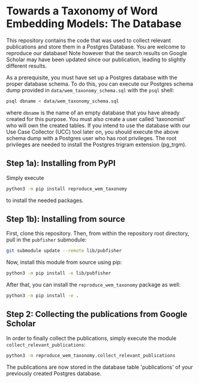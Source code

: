 # Towards a Taxonomy of Word Embedding Models: The Database

This repository contains the code that was used to collect relevant 
publications and store them in a Postgres Database.
You are welcome to reproduce our database!
Note however that the search results on Google Scholar may have been updated
since our publication, leading to slightly different results.

As a prerequisite, you must have set up a Postgres database with the proper 
database schema. To do this, you can execute our Postgres schema dump provided 
in `data/wem_taxonomy_schema.sql` with the `psql` shell:
```bash
psql dbname < data/wem_taxonomy_schema.sql
```
where `dbname` is the name of an empty database that you have already created 
for this purpose.
You must also create a user called 'taxonomist' who will own the created
tables. If you intend to use the database with our Use Case Collector (UCC)
tool later on, you should execute the above schema dump with a Postgres user 
who has root privileges.
The root privileges are needed to install the Postgres trigram extension (pg_trgm).

## Step 1a): Installing from PyPI

Simply execute
```bash
python3 -m pip install reproduce_wem_taxonomy
```
to install the needed packages.


## Step 1b): Installing from source

First, clone this repository. Then, from within the repository root directory,
pull in the `pubfisher` submodule:
```bash
git submodule update --remote lib/pubfisher
```
Now, install this module from source using pip:
```bash
python3 -m pip install -e lib/pubfisher
```
After that, you can install the `reproduce_wem_taxonomy` package as well:
```bash
python3 -m pip install -e .
```

## Step 2: Collecting the publications from Google Scholar

In order to finally collect the publications,
simply execute the module `collect_relevant_publications`:
```bash
python3 -m reproduce_wem_taxonomy.collect_relevant_publications
```

The publications are now stored in the database table 'publications' of
your previously created Postgres database.
